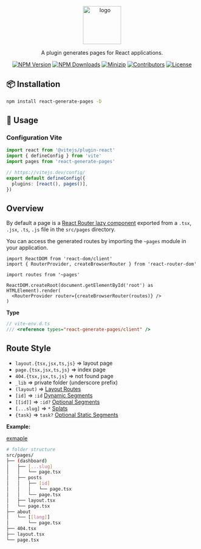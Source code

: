 <p align="center">
<a href="https://www.npmjs.com/package/react-generate-pages" target="_blank" rel="noopener noreferrer">
<img src="https://api.iconify.design/solar:routing-line-duotone.svg?color=%238a7aff" alt="logo" width='100'/></a>
</p>

<p align="center">
  A plugin generates pages for React applications.
</p>

<p align="center">
  <a href="https://www.npmjs.com/package/react-generate-pages" target="_blank" rel="noopener noreferrer"><img src="https://badge.fury.io/js/react-generate-pages.svg" alt="NPM Version" /></a>
  <a href="https://www.npmjs.com/package/react-generate-pages" target="_blank" rel="noopener noreferrer"><img src="https://img.shields.io/npm/dt/react-generate-pages.svg?logo=npm" alt="NPM Downloads" /></a>
  <a href="https://bundlephobia.com/result?p=react-generate-pages" target="_blank" rel="noopener noreferrer"><img src="https://img.shields.io/bundlephobia/minzip/react-generate-pages" alt="Minizip" /></a>
  <a href="https://github.com/hunghg255/react-generate-pages/graphs/contributors" target="_blank" rel="noopener noreferrer"><img src="https://img.shields.io/badge/all_contributors-1-orange.svg" alt="Contributors" /></a>
  <a href="https://github.com/hunghg255/react-generate-pages/blob/main/LICENSE" target="_blank" rel="noopener noreferrer"><img src="https://badgen.net/github/license/hunghg255/react-generate-pages" alt="License" /></a>
</p>

## 📦 Installation

```bash
npm install react-generate-pages -D
```

## 🦄 Usage

### Configuration Vite

```ts
import react from '@vitejs/plugin-react'
import { defineConfig } from 'vite'
import pages from 'react-generate-pages'

// https://vitejs.dev/config/
export default defineConfig({
  plugins: [react(), pages()],
})
```

## Overview

By default a page is a
[React Router lazy component](https://reactrouter.com/en/main/route/lazy)
exported from a `.tsx`, `.jsx`, `.ts`, `.js` file in the `src/pages` directory.

You can access the generated routes by importing the `~pages` module in your
application.

```tsx
import ReactDOM from 'react-dom/client'
import { RouterProvider, createBrowserRouter } from 'react-router-dom'

import routes from '~pages'

ReactDOM.createRoot(document.getElementById('root') as HTMLElement).render(
  <RouterProvider router={createBrowserRouter(routes)} />
)
```

**Type**

```ts
// vite-env.d.ts
/// <reference types="react-generate-pages/client" />
```

## Route Style

- `layout.{tsx,jsx,ts,js}` => layout page
- `page.{tsx,jsx,ts,js}` => index page
- `404.{tsx,jsx,ts,js}` => not found page
- `_lib` => private folder (underscore prefix)
- `(layout)` =>
  [Layout Routes](https://reactrouter.com/en/main/route/route#layout-routes)
- `[id]` => `:id`
  [Dynamic Segments](https://reactrouter.com/en/main/route/route#dynamic-segments)
- `[[id]]` => `:id?`
  [Optional Segments](https://reactrouter.com/en/main/route/route#optional-segments)
- `[...slug]` => `*`
  [Splats](https://reactrouter.com/en/main/route/route#splats)
- `{task}` => `task?`
  [Optional Static Segments](https://reactrouter.com/en/main/route/route#dynamic-segments)

**Example:**

[exmaple](/playground)

```bash
# folder structure
src/pages/
├── (dashboard)
│   ├── [...slug]
│   │   └── page.tsx
│   ├── posts
│   │   ├── [id]
│   │   │   └── page.tsx
│   │   └── page.tsx
│   ├── layout.tsx
│   └── page.tsx
├── about
│   └── [[lang]]
│       └── page.tsx
├── 404.tsx
├── layout.tsx
└── page.tsx
```
